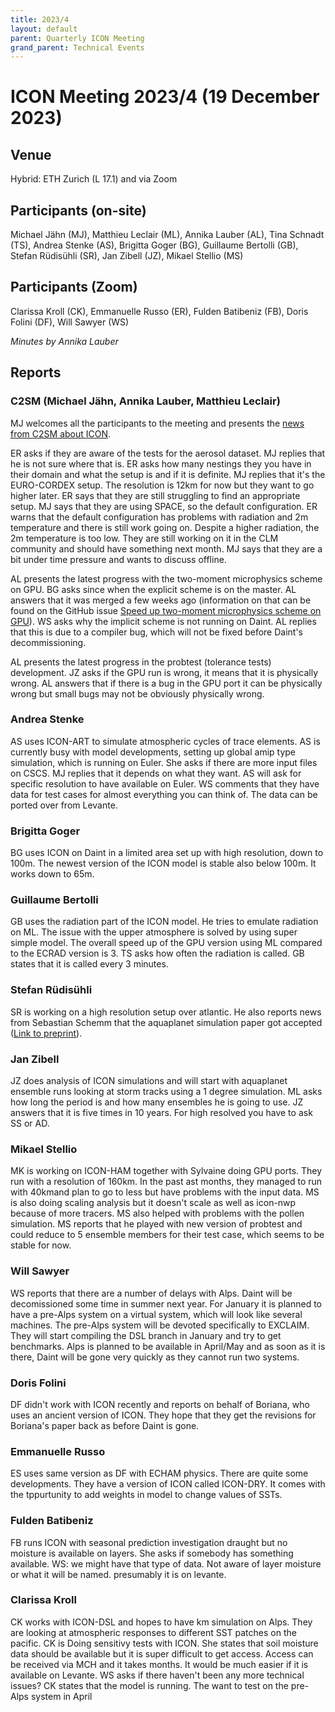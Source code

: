 ```yaml
---
title: 2023/4
layout: default
parent: Quarterly ICON Meeting
grand_parent: Technical Events
---
```


# ICON Meeting 2023/4 (19 December 2023)

## Venue
Hybrid: ETH Zurich (L 17.1) and via Zoom

## Participants (on-site)
Michael Jähn (MJ),
Matthieu Leclair (ML),
Annika Lauber (AL),
Tina Schnadt (TS),
Andrea Stenke (AS),
Brigitta Goger (BG),
Guillaume Bertolli (GB),
Stefan Rüdisühli (SR),
Jan Zibell (JZ),
Mikael Stellio (MS)


## Participants (Zoom)
Clarissa Kroll (CK),
Emmanuelle Russo (ER),
Fulden Batibeniz (FB),
Doris Folini (DF),
Will Sawyer (WS)

_Minutes by Annika Lauber_

## Reports

### C2SM (Michael Jähn, Annika Lauber, Matthieu Leclair)

MJ welcomes all the participants to the meeting and presents the [news from C2SM about ICON](https://polybox.ethz.ch/index.php/s/8yXCB1ZKlhly3DN).

ER asks if they are aware of the tests for the aerosol dataset.
MJ replies that he is not sure where that is.
ER asks how many nestings they you have in their domain and what the setup is and if it is definite.
MJ replies that it's the EURO-CORDEX setup. The resolution is 12km for now but they want to go higher later.
ER says that they are still struggling to find an appropriate setup.
MJ says that they are using SPACE, so the default configuration.
ER warns that the default configuration has problems with radiation and 2m temperature and there is still work going on. Despite a higher radiation, the 2m temperature is too low. They are still working on it in the CLM community and should have something next month.
MJ says that they are a bit under time pressure and wants to discuss offline.

AL presents the latest progress with the two-moment microphysics scheme on GPU.
BG asks since when the explicit scheme is on the master.
AL answers that it was merged a few weeks ago (information on that can be found on the GitHub issue [Speed up two-moment microphysics scheme on GPU](https://github.com/C2SM/Tasks-Support/issues/3)).
WS asks why the implicit scheme is not running on Daint.
AL replies that this is due to a compiler bug, which will not be fixed before Daint's decommissioning.

AL presents the latest progress in the probtest (tolerance tests) development.
JZ asks if the GPU run is wrong, it means that it is physically wrong.
AL answers that if there is a bug in the GPU port it can be physically wrong but small bugs may not be obviously physically wrong.


### Andrea Stenke
AS uses ICON-ART to simulate atmospheric cycles of trace elements. AS is currently busy with model developments, setting up global amip type simulation, which is running on Euler. 
She asks if there are more input files on CSCS.
MJ replies that it depends on what they want.
AS will ask for specific resolution to have available on Euler.
WS comments that they have data for test cases for almost everything you can think of. The data can be ported over from Levante.

### Brigitta Goger
BG uses ICON on Daint in a limited area set up with high resolution, down to 100m. The newest version of the ICON model is stable also below 100m. It works down to 65m. 

### Guillaume Bertolli
GB uses the radiation part of the ICON model. He tries to emulate radiation on ML. The issue with the upper atmosphere is solved by using super simple model. The overall speed up of the GPU version using ML compared to the ECRAD version is 3.
TS asks how often the radiation is called.
GB states that it is called every 3 minutes.

### Stefan Rüdisühli
SR is working on a high resolution setup over atlantic. He also reports news from Sebastian Schemm that the aquaplanet simulation paper got accepted ([Link to preprint](https://doi.org/10.5194/egusphere-2023-1196)).

### Jan Zibell
JZ does analysis of ICON simulations and will start with aquaplanet ensemble runs looking at storm tracks using a 1 degree simulation.
ML asks how long the period is and how many ensembles he is going to use.
JZ answers that it is five times in 10 years. For high resolved you have to ask SS or AD.

### Mikael Stellio
MK is working on ICON-HAM together with Sylvaine doing GPU ports. They run with a resolution of 160km. In the past ast months, they managed to run with 40kmand plan to go to less but have problems with the input data. MS is also doing scaling analysis but it doesn't scale as well as icon-nwp because of more tracers.
MS also helped with problems with the pollen simulation.
MS reports that he played with new version of probtest and could reduce to 5 ensemble members for their test case, which seems to be stable for now.

### Will Sawyer
WS reports that there are a number of delays with Alps. Daint will be decomissioned some time in summer next year. For January it is planned to have a pre-Alps system on a virtual system, which will look like several machines. The pre-Alps system will be devoted specifically to EXCLAIM. They will start compiling the DSL branch in January and try to get benchmarks. Alps is planned to be available in April/May and as soon as it is there, Daint will be gone very quickly as they cannot run two systems.

### Doris Folini
DF didn't work with ICON recently and reports on behalf of Boriana, who uses an ancient version of ICON. They hope that they get the revisions for Boriana's paper back as before Daint is gone.

### Emmanuelle Russo
ES uses same version as DF with ECHAM physics. There are quite some developments. They have a version of ICON called ICON-DRY. It comes with the tppurtunity to add weights in model to change values of SSTs.

### Fulden Batibeniz
FB runs ICON with seasonal prediction investigation draught but no moisture is available on layers. She asks if somebody has something available.
WS: we might have that type of data. Not aware of layer moisture or what it will be named. presumably it is on levante.

### Clarissa Kroll
CK works with ICON-DSL and hopes to have km simulation on Alps. They are looking at atmospheric responses to different SST patches on the pacific. CK is Doing sensitivy tests with ICON. She states that soil moisture data should be available but it is super difficult to get access. Access can be received via MCH and it takes months. It would be much easier if it is available on Levante.
WS asks if there haven't been any more technical issues?
CK states that the model is running. The want to test on the pre-Alps system in April
